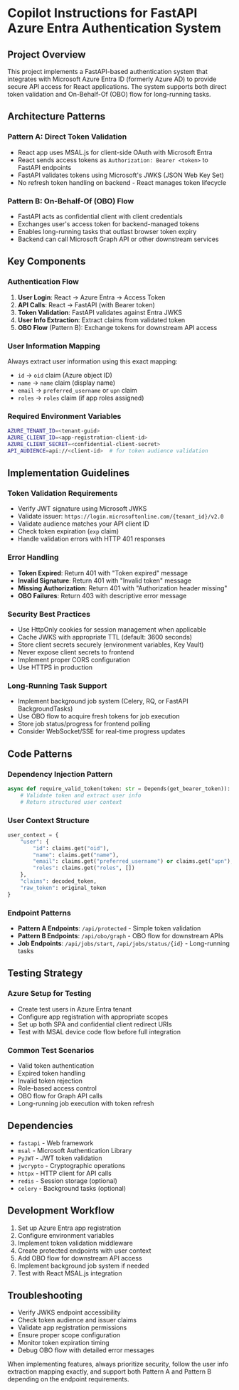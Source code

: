 # Copilot Instructions for FastAPI Azure Entra Authentication System

## Project Overview
This project implements a FastAPI-based authentication system that integrates with Microsoft Azure Entra ID (formerly Azure AD) to provide secure API access for React applications. The system supports both direct token validation and On-Behalf-Of (OBO) flow for long-running tasks.

## Architecture Patterns

### Pattern A: Direct Token Validation
- React app uses MSAL.js for client-side OAuth with Microsoft Entra
- React sends access tokens as `Authorization: Bearer <token>` to FastAPI endpoints
- FastAPI validates tokens using Microsoft's JWKS (JSON Web Key Set)
- No refresh token handling on backend - React manages token lifecycle

### Pattern B: On-Behalf-Of (OBO) Flow
- FastAPI acts as confidential client with client credentials
- Exchanges user's access token for backend-managed tokens
- Enables long-running tasks that outlast browser token expiry
- Backend can call Microsoft Graph API or other downstream services

## Key Components

### Authentication Flow
1. **User Login**: React → Azure Entra → Access Token
2. **API Calls**: React → FastAPI (with Bearer token)
3. **Token Validation**: FastAPI validates against Entra JWKS
4. **User Info Extraction**: Extract claims from validated token
5. **OBO Flow** (Pattern B): Exchange tokens for downstream API access

### User Information Mapping
Always extract user information using this exact mapping:
- `id` → `oid` claim (Azure object ID)
- `name` → `name` claim (display name)
- `email` → `preferred_username` or `upn` claim
- `roles` → `roles` claim (if app roles assigned)

### Required Environment Variables
```bash
AZURE_TENANT_ID=<tenant-guid>
AZURE_CLIENT_ID=<app-registration-client-id>
AZURE_CLIENT_SECRET=<confidential-client-secret>
API_AUDIENCE=api://<client-id>  # for token audience validation
```

## Implementation Guidelines

### Token Validation Requirements
- Verify JWT signature using Microsoft JWKS
- Validate issuer: `https://login.microsoftonline.com/{tenant_id}/v2.0`
- Validate audience matches your API client ID
- Check token expiration (`exp` claim)
- Handle validation errors with HTTP 401 responses

### Error Handling
- **Token Expired**: Return 401 with "Token expired" message
- **Invalid Signature**: Return 401 with "Invalid token" message
- **Missing Authorization**: Return 401 with "Authorization header missing"
- **OBO Failures**: Return 403 with descriptive error message

### Security Best Practices
- Use HttpOnly cookies for session management when applicable
- Cache JWKS with appropriate TTL (default: 3600 seconds)
- Store client secrets securely (environment variables, Key Vault)
- Never expose client secrets to frontend
- Implement proper CORS configuration
- Use HTTPS in production

### Long-Running Task Support
- Implement background job system (Celery, RQ, or FastAPI BackgroundTasks)
- Use OBO flow to acquire fresh tokens for job execution
- Store job status/progress for frontend polling
- Consider WebSocket/SSE for real-time progress updates

## Code Patterns

### Dependency Injection Pattern
```python
async def require_valid_token(token: str = Depends(get_bearer_token)):
    # Validate token and extract user info
    # Return structured user context
```

### User Context Structure
```python
user_context = {
    "user": {
        "id": claims.get("oid"),
        "name": claims.get("name"), 
        "email": claims.get("preferred_username") or claims.get("upn"),
        "roles": claims.get("roles", [])
    },
    "claims": decoded_token,
    "raw_token": original_token
}
```

### Endpoint Patterns
- **Pattern A Endpoints**: `/api/protected` - Simple token validation
- **Pattern B Endpoints**: `/api/obo/graph` - OBO flow for downstream APIs
- **Job Endpoints**: `/api/jobs/start`, `/api/jobs/status/{id}` - Long-running tasks

## Testing Strategy

### Azure Setup for Testing
- Create test users in Azure Entra tenant
- Configure app registration with appropriate scopes
- Set up both SPA and confidential client redirect URIs
- Test with MSAL device code flow before full integration

### Common Test Scenarios
- Valid token authentication
- Expired token handling
- Invalid token rejection
- Role-based access control
- OBO flow for Graph API calls
- Long-running job execution with token refresh

## Dependencies
- `fastapi` - Web framework
- `msal` - Microsoft Authentication Library
- `PyJWT` - JWT token validation
- `jwcrypto` - Cryptographic operations
- `httpx` - HTTP client for API calls
- `redis` - Session storage (optional)
- `celery` - Background tasks (optional)

## Development Workflow
1. Set up Azure Entra app registration
2. Configure environment variables
3. Implement token validation middleware
4. Create protected endpoints with user context
5. Add OBO flow for downstream API access
6. Implement background job system if needed
7. Test with React MSAL.js integration

## Troubleshooting
- Verify JWKS endpoint accessibility
- Check token audience and issuer claims
- Validate app registration permissions
- Ensure proper scope configuration
- Monitor token expiration timing
- Debug OBO flow with detailed error messages

When implementing features, always prioritize security, follow the user info extraction mapping exactly, and support both Pattern A and Pattern B depending on the endpoint requirements.